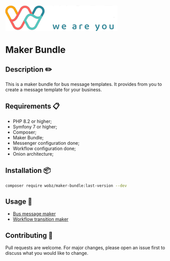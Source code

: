
![wobz logo](public/cropped-Logo-Wobz-2021-1.png)

# Maker Bundle

## Description ✏️
This is a maker bundle for bus message templates. 
It provides from you to create a message template for your business.  

## Requirements 📋
* PHP 8.2 or higher;
* Symfony 7 or higher;
* Composer;
* Maker Bundle;
* Messenger configuration done;
* Workflow configuration done;
* Onion architecture;
  
## Installation 📦
```bash
composer require wobz/maker-bundle:last-version --dev
```
## Usage 🚀
* [Bus message maker](docs/BUSMESSAGE.MD)
* [Workflow transition maker](docs/WORKFLOW.MD)

## Contributing 🤝
Pull requests are welcome. For major changes, please open an issue first to discuss what you would like to change.




